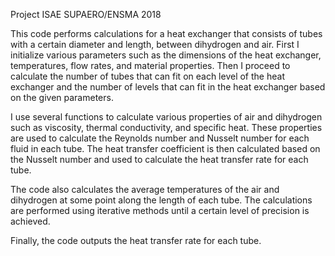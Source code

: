 Project ISAE SUPAERO/ENSMA 2018

This code performs calculations for a heat exchanger that consists of tubes with a certain diameter and length, between dihydrogen and air.
First I initialize various parameters such as the dimensions of the heat exchanger, temperatures, flow rates, and material properties.
Then I proceed to calculate the number of tubes that can fit on each level of the heat exchanger and the number of levels that can fit in the heat exchanger based on the given parameters.

I use several functions to calculate various properties of air and dihydrogen such as viscosity, thermal conductivity, and specific heat.
These properties are used to calculate the Reynolds number and Nusselt number for each fluid in each tube.
The heat transfer coefficient is then calculated based on the Nusselt number and used to calculate the heat transfer rate for each tube.

The code also calculates the average temperatures of the air and dihydrogen at some point along the length of each tube.
The calculations are performed using iterative methods until a certain level of precision is achieved.

Finally, the code outputs the heat transfer rate for each tube.
